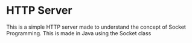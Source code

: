 # HTTP Server
This is a simple HTTP server made to understand the concept of Socket Programming. This is made in Java using the Socket class
